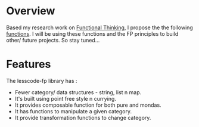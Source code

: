 # Overview
Based my research work on [Functional Thinking](https://github.com/van001/lesscode), I propose the the following [functions](https://github.com/van001/lesscode-fp/blob/master/src/index.js). I will be using these functions and the FP principles to build other/ future projects. So stay tuned...

# Features
The lesscode-fp library has :
- Fewer category/ data structures - string, list n map.
- It's built using point free style n currying.
- It provides composable function for both pure and mondas.
- It has functions to manipulate a given category.
- It provide transformation functions to change category.
